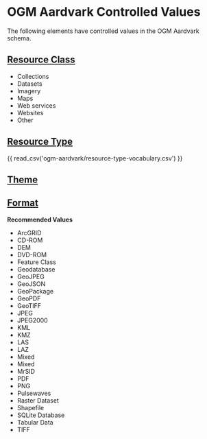 # OGM Aardvark Controlled Values

The following elements have controlled values in the OGM Aardvark schema.

## [Resource Class](../ogm-aardvark#resource-class)

* Collections
* Datasets
* Imagery
* Maps
* Web services
* Websites
* Other

## [Resource Type](../ogm-aardvark#resource-type)

{{ read_csv('ogm-aardvark/resource-type-vocabulary.csv') }}

## [Theme](../ogm-aardvark#theme)



## [Format](../ogm-aardvark#format)

**Recommended Values**

* ArcGRID
* CD-ROM
* DEM
* DVD-ROM
* Feature Class
* Geodatabase
* GeoJPEG
* GeoJSON
* GeoPackage
* GeoPDF
* GeoTIFF
* JPEG
* JPEG2000
* KML
* KMZ
* LAS
* LAZ
* Mixed
* Mixed
* MrSID
* PDF
* PNG
* Pulsewaves
* Raster Dataset
* Shapefile
* SQLite Database
* Tabular Data
* TIFF


